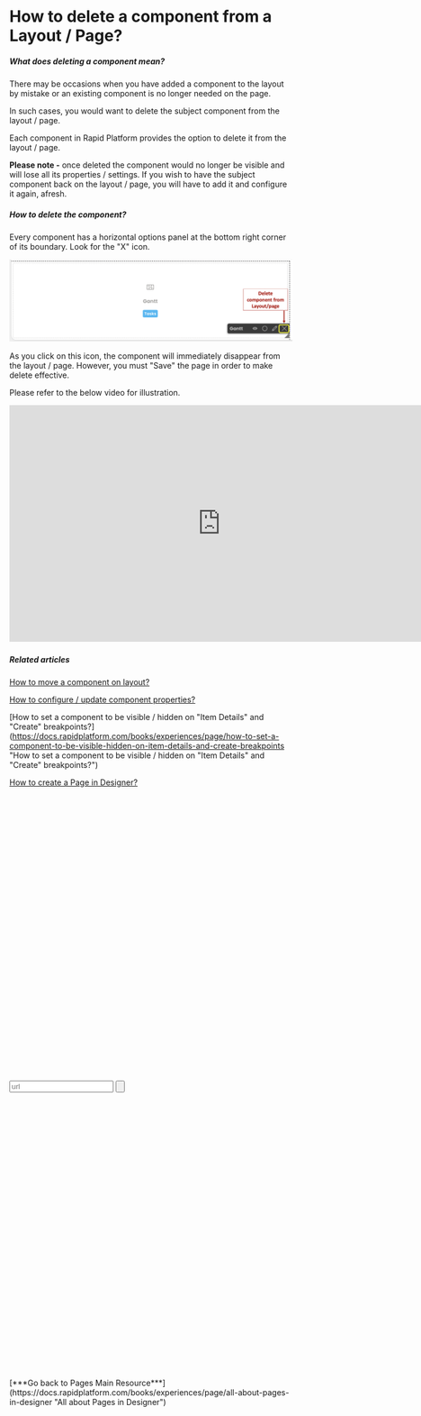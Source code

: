 # How to delete a component from a Layout / Page?

##### **What does deleting a component mean?**

There may be occasions when you have added a component to the layout by mistake or an existing component is no longer needed on the page.

In such cases, you would want to delete the subject component from the layout / page.

Each component in Rapid Platform provides the option to delete it from the layout / page.

**Please note -** once deleted the component would no longer be visible and will lose all its properties / settings. If you wish to have the subject component back on the layout / page, you will have to add it and configure it again, afresh.

##### **How to delete the component?**

Every component has a horizontal options panel at the bottom right corner of its boundary. Look for the "X" icon.

![Screenshot 2023-10-16 at 5.58.29 PM.png](./downloaded_image_1705285636638.png)

As you click on this icon, the component will immediately disappear from the layout / page. However, you must "Save" the page in order to make delete effective.

Please refer to the below video for illustration.

<iframe allowfullscreen="allowfullscreen" frameborder="0" height="420" src="https://www.youtube.com/embed/SOEagz-HVnw?si=v_Jx18ekWwInt2Sh" title="YouTube video player" width="750"></iframe>

##### **Related articles**

[How to move a component on layout?](https://docs.rapidplatform.com/books/experiences/page/how-to-move-a-component-on-layout "How to move a component on layout?")

[How to configure / update component properties?](https://docs.rapidplatform.com/books/experiences/page/how-to-configure-update-component-properties "How to configure / update component properties?")

[How to set a component to be visible / hidden on "Item Details" and "Create" breakpoints?](https://docs.rapidplatform.com/books/experiences/page/how-to-set-a-component-to-be-visible-hidden-on-item-details-and-create-breakpoints "How to set a component to be visible / hidden on "Item Details" and "Create" breakpoints?")

[How to create a Page in Designer?](https://docs.rapidplatform.com/books/experiences/page/how-to-create-a-page "How to create a Page in Designer?")

<div class="pointer-container" id="bkmrk-%C2%A0"><div class="pointer anim is-page-editable"><svg class="svg-icon" data-icon="link" role="presentation" viewbox="0 0 24 24" xmlns="http://www.w3.org/2000/svg"></svg><div class="input-group inline block"><input id="bkmrk--1" placeholder="url" readonly="readonly" type="text"></input> <button class="button outline icon" data-clipboard-target="#pointer-url" title="Copy Link" type="button"><svg class="svg-icon" data-icon="copy" role="presentation" viewbox="0 0 24 24" xmlns="http://www.w3.org/2000/svg"></svg></button></div><svg class="svg-icon" data-icon="edit" role="presentation" viewbox="0 0 24 24" xmlns="http://www.w3.org/2000/svg"></svg></div></div>[***Go back to Pages Main Resource***](https://docs.rapidplatform.com/books/experiences/page/all-about-pages-in-designer "All about Pages in Designer")